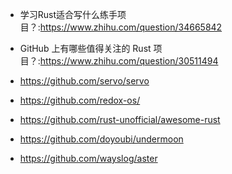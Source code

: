 + 学习Rust适合写什么练手项目？:<https://www.zhihu.com/question/34665842>

+ GitHub 上有哪些值得关注的 Rust 项目？:<https://www.zhihu.com/question/30511494>

+ https://github.com/servo/servo
+ https://github.com/redox-os/

+ https://github.com/rust-unofficial/awesome-rust

+ https://github.com/doyoubi/undermoon
+ https://github.com/wayslog/aster
